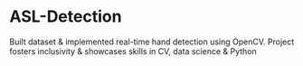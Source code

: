# ASL-Detection
Built dataset &amp; implemented real-time hand detection using OpenCV. Project fosters inclusivity &amp; showcases skills in CV, data science &amp; Python
